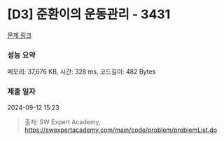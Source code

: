 # [D3] 준환이의 운동관리 - 3431 

[문제 링크](https://swexpertacademy.com/main/code/problem/problemDetail.do?contestProbId=AWE_ZXcqAAMDFAV2) 

### 성능 요약

메모리: 37,676 KB, 시간: 328 ms, 코드길이: 482 Bytes

### 제출 일자

2024-09-12 15:23



> 출처: SW Expert Academy, https://swexpertacademy.com/main/code/problem/problemList.do